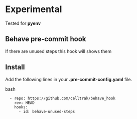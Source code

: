 # Experimental 
Tested for **pyenv**

## Behave pre-commit hook
If there are unused steps this hook will shows them

## Install

Add the following lines in your **.pre-commit-config.yaml** file.

bash
```
  - repo: https://github.com/celltrak/behave_hook
    rev: HEAD
    hooks:
      - id: behave-unused-steps
```
